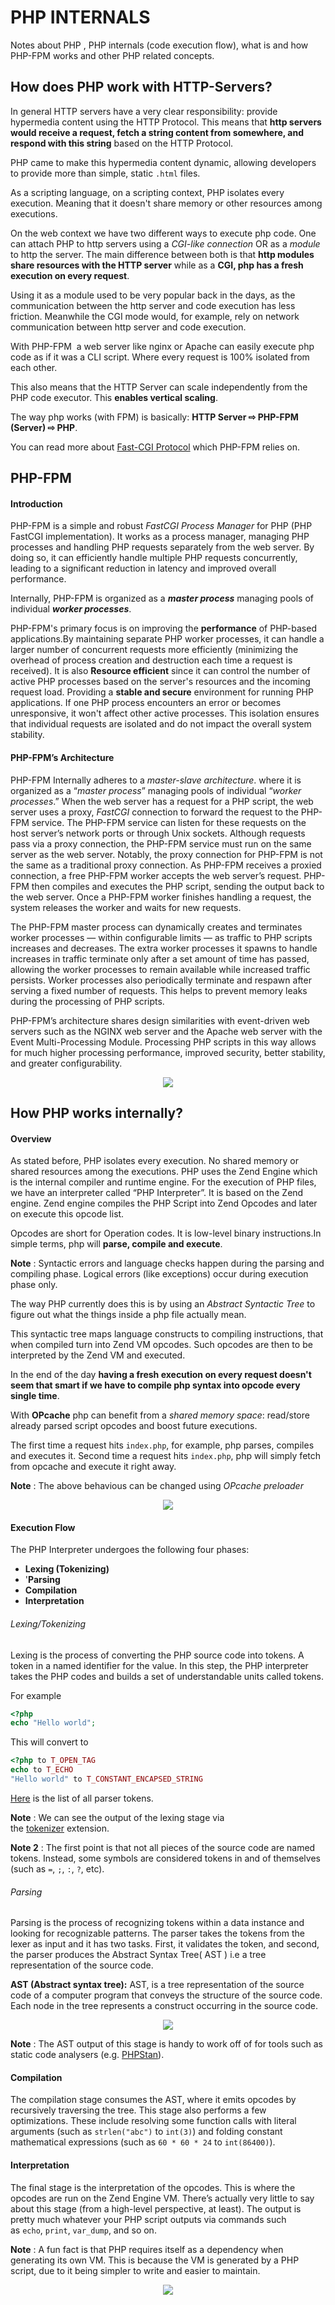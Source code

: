 # PHP INTERNALS

Notes about PHP , PHP internals (code execution flow), what is and how PHP-FPM works and other PHP related concepts.


## How does PHP work with HTTP-Servers?

In general HTTP servers have a very clear responsibility: provide hypermedia content using the HTTP Protocol. This means that **http servers would receive a request, fetch a string content from somewhere, and respond with this string** based on the HTTP Protocol.

PHP came to make this hypermedia content dynamic, allowing developers to provide more than simple, static `.html` files.

As a scripting language, on a scripting context, PHP isolates every execution. Meaning that it doesn't share memory or other resources among executions.

On the web context we have two different ways to execute php code. One can attach PHP to http servers using a _CGI-like connection_ OR as a _module_ to http the server. The main difference between both is that **http modules share resources with the HTTP server** while as a **CGI, php has a fresh execution on every request**.

Using it as a module used to be very popular back in the days, as the communication between the http server and code execution has less friction. Meanwhile the CGI mode would, for example, rely on network communication between http server and code execution.

With PHP-FPM  a web server like nginx or Apache can easily execute php code as if it was a CLI script. Where every request is 100% isolated from each other.

This also means that the HTTP Server can scale independently from the PHP code executor. This **enables vertical scaling**.

The way php works (with FPM) is basically: **HTTP Server ⇨ PHP-FPM (Server) ⇨ PHP**.

You can read more about [Fast-CGI Protocol](https://github.com/khalid-el-masnaoui/Nginx-Notes/blob/main/ARCHITECTURE.md#nginx-fastcgi) which PHP-FPM relies on.

## PHP-FPM

#### Introduction

PHP-FPM is a simple and robust _FastCGI Process Manager_ for PHP (PHP FastCGI implementation). It works as a process manager, managing PHP processes and handling PHP requests separately from the web server. By doing so, it can efficiently handle multiple PHP requests concurrently, leading to a significant reduction in latency and improved overall performance.

Internally, PHP-FPM is organized as a **_master process_** managing pools of individual **_worker processes_**.

PHP-FPM's primary focus is on improving the **performance** of PHP-based applications.By maintaining separate PHP worker processes, it can handle a larger number of concurrent requests more efficiently (minimizing the overhead of process creation and destruction each time a request is received). It is also **Resource efficient** since it can control the number of active PHP processes based on the server's resources and the incoming request load. Providing a **stable and secure** environment for running PHP applications. If one PHP process encounters an error or becomes unresponsive, it won't affect other active processes. This isolation ensures that individual requests are isolated and do not impact the overall system stability.

#### PHP-FPM’s Architecture

PHP-FPM Internally adheres to a _master-slave architecture_. where it is organized as a “_master process_” managing pools of individual “_worker processes_.” When the web server has a request for a PHP script, the web server uses a proxy, _FastCGI_ connection to forward the request to the PHP-FPM service. The PHP-FPM service can listen for these requests on the host server’s network ports or through Unix sockets. Although requests pass via a proxy connection, the PHP-FPM service must run on the same server as the web server. Notably, the proxy connection for PHP-FPM is not the same as a traditional proxy connection. As PHP-FPM receives a proxied connection, a free PHP-FPM worker accepts the web server’s request. PHP-FPM then compiles and executes the PHP script, sending the output back to the web server. Once a PHP-FPM worker finishes handling a request, the system releases the worker and waits for new requests.

The PHP-FPM master process can dynamically creates and terminates worker processes — within configurable limits — as traffic to PHP scripts increases and decreases. The extra worker processes it spawns to handle increases in traffic terminate only after a set amount of time has passed, allowing the worker processes to remain available while increased traffic persists. Worker processes also periodically terminate and respawn after serving a fixed number of requests. This helps to prevent memory leaks during the processing of PHP scripts.

PHP-FPM’s architecture shares design similarities with event-driven web servers such as the NGINX web server and the Apache web server with the Event Multi-Processing Module. Processing PHP scripts in this way allows for much higher processing performance, improved security, better stability, and greater configurability.

<p align="center">
<img src="./images/nginx_php_fpm.png"/>
</p>

## How PHP works internally?

#### Overview

As stated before, PHP isolates every execution. No shared memory or shared resources among the executions.  PHP uses the Zend Engine which is the internal compiler and runtime engine.
For the execution of PHP files, we have an interpreter called “PHP Interpreter”. It is based on the Zend engine. Zend engine compiles the PHP Script into Zend Opcodes and later on execute this opcode list.

Opcodes are short for Operation codes. It is low-level binary instructions.In simple terms, php will **parse, compile and execute**.

**Note** : Syntactic errors and language checks happen during the parsing and compiling phase. Logical errors (like exceptions) occur during execution phase only.

The way PHP currently does this is by using an _Abstract Syntactic Tree_ to figure out what the things inside a php file actually mean.

This syntactic tree maps language constructs to compiling instructions, that when compiled turn into Zend VM opcodes. Such opcodes are then to be interpreted by the Zend VM and executed.

In the end of the day **having a fresh execution on every request doesn't seem that smart if we have to compile php syntax into opcode every single time**.

With **OPcache** php can benefit from a _shared memory space_: read/store already parsed script opcodes and boost future executions.

The first time a request hits `index.php`, for example, php parses, compiles and executes it. Second time a request hits `index.php`, php will simply fetch from opcache and execute it right away.

**Note** : The above behavious can be changed using _OPcache preloader_

<p align="center">
<img src="./images/php_execution_flow.png"/>
</p>


#### Execution Flow

The PHP Interpreter undergoes the following four phases:

- **Lexing (Tokenizing)**
- '**Parsing**
- **Compilation**
- **Interpretation**

###### Lexing/Tokenizing

Lexing is the process of converting the PHP source code into tokens. A token in a named identifier for the value.
In this step, the PHP interpreter takes the PHP codes and builds a set of understandable units called tokens.

For example 
```php
<?php
echo "Hello world";  
```

This will convert to

```php
<?php to T_OPEN_TAG  
echo to T_ECHO  
"Hello world" to T_CONSTANT_ENCAPSED_STRING
```

[Here](https://www.php.net/manual/en/tokens.php) is the list of all parser tokens.

**Note** : We can see the output of the lexing stage via the [tokenizer](http://php.net/manual/en/book.tokenizer.php) extension.

**Note 2** : The first point is that not all pieces of the source code are named tokens. Instead, some symbols are considered tokens in and of themselves (such as `=`, `;`, `:`, `?`, etc). 

###### Parsing

Parsing is the process of recognizing tokens within a data instance and looking for recognizable patterns. The parser takes the tokens from the lexer as input and it has two tasks. First, it validates the token, and second, the parser produces the Abstract Syntax Tree( AST ) i.e a tree representation of the source code.

**AST (Abstract syntax tree):** AST, is a tree representation of the source code of a computer program that conveys the structure of the source code. Each node in the tree represents a construct occurring in the source code.

<p align="center">
<img src="./images/ast.png"/>
</p>

**Note** : The AST output of this stage is handy to work off of for tools such as static code analysers (e.g. [PHPStan](https://github.com/phpstan/phpstan)).

#### Compilation

The compilation stage consumes the AST, where it emits opcodes by recursively traversing the tree. This stage also performs a few optimizations. These include resolving some function calls with literal arguments (such as `strlen("abc")` to `int(3)`) and folding constant mathematical expressions (such as `60 * 60 * 24` to `int(86400)`).

#### Interpretation

The final stage is the interpretation of the opcodes. This is where the opcodes are run on the Zend Engine VM. There’s actually very little to say about this stage (from a high-level perspective, at least). The output is pretty much whatever your PHP script outputs via commands such as `echo`, `print`, `var_dump`, and so on.

**Note** : A fun fact is that PHP requires itself as a dependency when generating its own VM. This is because the VM is generated by a PHP script, due to it being simpler to write and easier to maintain.

<p align="center">
<img src="./images/execution_flow_2.png"/>
</p>

